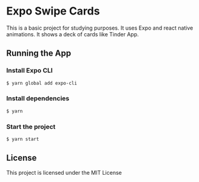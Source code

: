 # Expo Swipe Cards

This is a basic project for studying purposes. It uses Expo and react native animations.
It shows a deck of cards like Tinder App.

## Running the App

### Install Expo CLI
```sh
$ yarn global add expo-cli
```

### Install dependencies
```sh
$ yarn
```

### Start the project
```sh
$ yarn start
```

## License

This project is licensed under the MIT License

